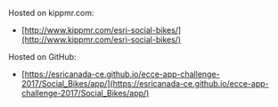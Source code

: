 Hosted on kippmr.com:
- [http://www.kippmr.com/esri-social-bikes/](http://www.kippmr.com/esri-social-bikes/)


Hosted on GitHub:
- [https://esricanada-ce.github.io/ecce-app-challenge-2017/Social_Bikes/app/](https://esricanada-ce.github.io/ecce-app-challenge-2017/Social_Bikes/app/)
